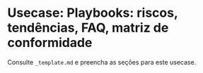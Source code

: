 # Usecase: Playbooks: riscos, tendências, FAQ, matriz de conformidade

Consulte `_template.md` e preencha as seções para este usecase.
